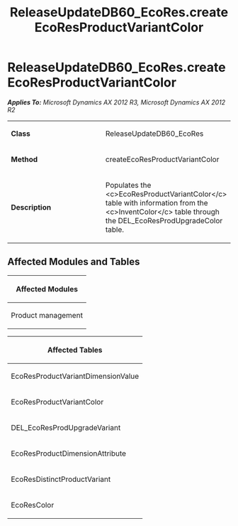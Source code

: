﻿---
title: ReleaseUpdateDB60_EcoRes.createEcoResProductVariantColor
TOCTitle: ReleaseUpdateDB60_EcoRes.createEcoResProductVariantColor
ms:assetid: 5930d7a4-6c39-d7bd-275f-f4070e5bd4a9
ms:mtpsurl: https://msdn.microsoft.com/en-us/library/JJ736273(v=AX.60)
ms:contentKeyID: 49708448
ms.date: 05/18/2015
mtps_version: v=AX.60
---

# ReleaseUpdateDB60\_EcoRes.createEcoResProductVariantColor 


_**Applies To:** Microsoft Dynamics AX 2012 R3, Microsoft Dynamics AX 2012 R2_

<table>
<colgroup>
<col style="width: 50%" />
<col style="width: 50%" />
</colgroup>
<tbody>
<tr class="odd">
<td><p><strong>Class</strong></p></td>
<td><p>ReleaseUpdateDB60_EcoRes</p></td>
</tr>
<tr class="even">
<td><p><strong>Method</strong></p></td>
<td><p>createEcoResProductVariantColor</p></td>
</tr>
<tr class="odd">
<td><p><strong>Description</strong></p></td>
<td><p>Populates the &lt;c&gt;EcoResProductVariantColor&lt;/c&gt; table with information from the &lt;c&gt;InventColor&lt;/c&gt; table through the DEL_EcoResProdUpgradeColor table.</p></td>
</tr>
</tbody>
</table>


## Affected Modules and Tables

<table>
<colgroup>
<col style="width: 100%" />
</colgroup>
<thead>
<tr class="header">
<th><p>Affected Modules</p></th>
</tr>
</thead>
<tbody>
<tr class="odd">
<td><p>Product management</p></td>
</tr>
</tbody>
</table>


<table>
<colgroup>
<col style="width: 100%" />
</colgroup>
<thead>
<tr class="header">
<th><p>Affected Tables</p></th>
</tr>
</thead>
<tbody>
<tr class="odd">
<td><p>EcoResProductVariantDimensionValue</p></td>
</tr>
<tr class="even">
<td><p>EcoResProductVariantColor</p></td>
</tr>
<tr class="odd">
<td><p>DEL_EcoResProdUpgradeVariant</p></td>
</tr>
<tr class="even">
<td><p>EcoResProductDimensionAttribute</p></td>
</tr>
<tr class="odd">
<td><p>EcoResDistinctProductVariant</p></td>
</tr>
<tr class="even">
<td><p>EcoResColor</p></td>
</tr>
</tbody>
</table>

  



